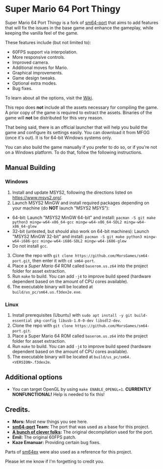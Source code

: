 # Super Mario 64 Port Thingy

Super Mario 64 Port Thingy is a fork of [sm64-port](https://github.com/sm64-port/sm64-port) that aims to add features that will fix the issues in the base game and enhance the gameplay, while keeping the vanilla feel of the game.

These features include (but not limited to):
- 60FPS support via interpolation.
- More responsive controls.
- Improved camera.
- Additional moves for Mario.
- Graphical improvements.
- Game design tweaks.
- Optional extra modes.
- Bug fixes.

To learn about all the options, visit the [Wiki](https://github.com/MorsGames/sm64-port/wiki).

This repo does **not** include all the assets necessary for compiling the game. A prior copy of the game is required to extract the assets. Binaries of the game will **not** be distributed for this very reason.

That being said, there is an official launcher that will help you build the game and configure its settings easily. You can download it from MFGG (once it's out). It is for 64-bit Windows systems only.

You can also build the game manually if you prefer to do so, or if you're not on a Windows platform. To do that, follow the following instructions.

## Manual Building

### Windows

1. Install and update MSYS2, following the directions listed on https://www.msys2.org/.
2. Launch MSYS2 MinGW and install required packages depending on your machine (do **NOT** launch "MSYS2 MSYS"):
  * 64-bit: Launch "MSYS2 MinGW 64-bit" and install: `pacman -S git make python3 mingw-w64-x86_64-gcc mingw-w64-x86_64-SDL2 mingw-w64-x86_64-glew`
  * 32-bit (untested, but should also work on 64-bit machines): Launch "MSYS2 MinGW 32-bit" and install: `pacman -S git make python3 mingw-w64-i686-gcc mingw-w64-i686-SDL2 mingw-w64-i686-glew`
  * Do not install `gcc`.
3. Clone the repo with `git clone https://github.com/MorsGames/sm64-port.git`, then enter it with `cd sm64-port`.
4. Place a *Super Mario 64* ROM called `baserom.us.z64` into the project folder for asset extraction.
5. Run `make` to build. You can add `-j4` to improve build speed (hardware dependent based on the amount of CPU cores available).
6. The executable binary will be located at `build/us_pc/sm64.us.f3dex2e.exe`.

### Linux

1. Install prerequisites (Ubuntu) with `sudo apt install -y git build-essential pkg-config libusb-1.0-0-dev libsdl2-dev`.
2. Clone the repo with `git clone https://github.com/MorsGames/sm64-port.git`.
3. Place a Super Mario 64 ROM called `baserom.us.z64` into the project folder for asset extraction.
5. Run `make` to build. You can add `-j4` to improve build speed (hardware dependent based on the amount of CPU cores available).
5. The executable binary will be located at `build/us_pc/sm64.<VERSION>.f3dex2e`.

## Additional options

* You can target OpenGL by using `make ENABLE_OPENGL=1`. **CURRENTLY NONFUNCTIONAL!** Help is needed to fix this!

## Credits.
- **Mors:** Most new things you see here.
- **[sm64-port](https://github.com/sm64-port/sm64-port) Team:** The port that was used as a base for this project.
- **[A bunch of clever folks](https://github.com/n64decomp/sm64):** The original decompilation used for the port.
- **Emil:** The original 60FPS patch.
- **Kaze Emanuar:** Providing certain bug fixes.

Parts of [sm64ex](https://github.com/sm64pc/sm64ex) were also used as a reference for this project.

Please let me know if I'm forgetting to credit you.
